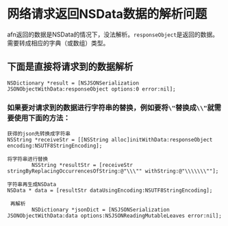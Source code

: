 # 网络请求返回NSData数据的解析问题

afn返回的数据是NSData的情况下，没法解析。`responseObject`是返回的数据。需要转成相应的字典（或数组）类型。

## 下面是直接将请求到的数据解析

```
NSDictionary *result = [NSJSONSerialization JSONObjectWithData:responseObject options:0 error:nil];
```
### 如果要对请求到的数据进行字符串的替换，例如要将`\"`替换成`\\"`就需要使用下面的方法：

```
获得的json先转换成字符串
NSString *receiveStr = [[NSString alloc]initWithData:responseObject encoding:NSUTF8StringEncoding];

将字符串进行替换
        NSString *resultStr = [receiveStr stringByReplacingOccurrencesOfString:@"\\\"" withString:@"\\\\\\\""];

字符串再生成NSData
NSData * data = [resultStr dataUsingEncoding:NSUTF8StringEncoding];

 再解析  
        NSDictionary *jsonDict = [NSJSONSerialization JSONObjectWithData:data options:NSJSONReadingMutableLeaves error:nil];
```